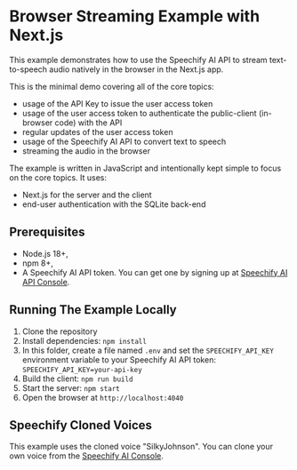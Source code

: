 # Browser Streaming Example with Next.js

This example demonstrates how to use the Speechify AI API to stream text-to-speech audio natively in the browser in the Next.js app.

This is the minimal demo covering all of the core topics:

- usage of the API Key to issue the user access token
- usage of the user access token to authenticate the public-client (in-browser code) with the API
- regular updates of the user access token
- usage of the Speechify AI API to convert text to speech
- streaming the audio in the browser

The example is written in JavaScript and intentionally kept simple to focus on the core topics. It uses:

- Next.js for the server and the client
- end-user authentication with the SQLite back-end

## Prerequisites

- Node.js 18+,
- npm 8+,
- A Speechify AI API token. You can get one by signing up at [Speechify AI API Console](https://console.sws.speechify.com/).

## Running The Example Locally

1. Clone the repository
2. Install dependencies: `npm install`
3. In this folder, create a file named `.env` and set the `SPEECHIFY_API_KEY` environment variable to your Speechify AI API token: `SPEECHIFY_API_KEY=your-api-key`
4. Build the client: `npm run build`
5. Start the server: `npm start`
6. Open the browser at `http://localhost:4040`

## Speechify Cloned Voices

This example uses the cloned voice "SilkyJohnson". You can clone your own voice from the [Speechify AI Console](https://console.sws.speechify.com/voices/cloned-voices).
